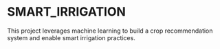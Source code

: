 # SMART_IRRIGATION
This project leverages machine learning to build a crop recommendation system and enable smart irrigation practices. 
